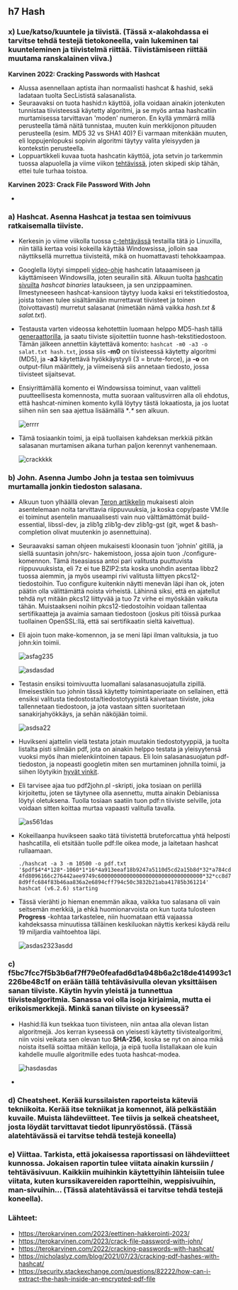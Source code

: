 ## h7 Hash

### x) Lue/katso/kuuntele ja tiivistä. (Tässä x-alakohdassa ei tarvitse tehdä testejä tietokoneella, vain lukeminen tai kuunteleminen ja tiivistelmä riittää. Tiivistämiseen riittää muutama ranskalainen viiva.)

**Karvinen 2022: Cracking Passwords with Hashcat**

- Alussa asennellaan aptista ihan normaalisti hashcat & hashid, sekä ladataan tuolta SecLististä salasanalista.
- Seuraavaksi on tuota hashid:n käyttöä, jolla voidaan ainakin jotenkuten tunnistaa tiivisteessä käytetty algoritmi, ja se myös antaa hashcatiin murtamisessa tarvittavan 'moden' numeron. En kyllä ymmärrä millä perusteella tämä näitä tunnistaa, muuten kuin merkkijonon pituuden perusteella (esim. MD5 32 vs SHA1 40)? Ei varmaan mitenkään muuten, eli loppujenlopuksi sopivin algoritmi täytyy valita yleisyyden ja kontekstin perusteella.
- Loppuartikkeli kuvaa tuota hashcatin käyttöä, jota setvin jo tarkemmin tuossa alapuolella ja viime viikon [tehtävissä](https://github.com/vilppuuu/tunkeutumistestaus/blob/main/h6_laksyt.md#credential-access-brute-force--password-cracking-t1110002), joten skipedi skip tähän, ettei tule turhaa toistoa.

**Karvinen 2023: Crack File Password With John**

- 

### a) Hashcat. Asenna Hashcat ja testaa sen toimivuus ratkaisemalla tiiviste.

- Kerkesin jo viime viikolla tuossa [c-tehtävässä](https://github.com/vilppuuu/tunkeutumistestaus/blob/main/h6_laksyt.md#credential-access-brute-force--password-cracking-t1110002) testailla tätä jo Linuxilla, niin tällä kertaa voisi kokeilla käyttää Windowsissa, jolloin saa näyttiksellä murrettua tiivisteitä, mikä on huomattavasti tehokkaampaa.
- Googlella löytyi simppeli [video-ohje](https://www.youtube.com/watch?v=KLry7bf51QQ) hashcatin lataaamiseen ja käyttämiseen Windowsilla, joten seurailin sitä. Alkuun tuolta [hashcatin sivuilta](https://hashcat.net/hashcat/) *hashcat binaries* lataukseen, ja sen unzippaaminen. Ilmestyneeseen hashcat-kansioon täytyy luoda kaksi eri tekstitiedostoa, joista toinen tulee sisältämään murrettavat tiivisteet ja toinen (toivottavasti) murretut salasanat (nimetään nämä vaikka *hash.txt & salat.txt*).
- Testausta varten videossa kehotettiin luomaan helppo MD5-hash tällä [generaattorilla](https://www.md5hashgenerator.com/), ja saatu tiiviste sijoitettiin tuonne hash-tekstitiedostoon. Tämän jälkeen annettiin käytettävä komento: `hashcat -m0 -a3 -o salat.txt hash.txt`, jossa siis **-m0** on tiivisteessä käytetty algoritmi (MD5), ja **-a3** käytettävä hyökkäystyyli (3 = brute-force), ja **-o** on output-filun määrittely, ja viimeisenä siis annetaan tiedosto, jossa tiivisteet sijaitsevat.
- Ensiyrittämällä komento ei Windowsissa toiminut, vaan valitteli puutteellisesta komennosta, mutta suoraan valitusvirren alla oli ehdotus, että hashcat-niminen komento kyllä löytyy tästä lokaatiosta, ja jos luotat siihen niin sen saa ajettua lisäämällä **.\** sen alkuun.

  ![errrr](https://i.imgur.com/Bj8olxp.png)

- Tämä tosiaankin toimi, ja eipä tuollaisen kahdeksan merkkiä pitkän salasanan murtamisen aikana turhan paljon kerennyt vanhenemaan.

  ![crackkkk](https://i.imgur.com/vMOgzxN.png)

### b) John. Asenna Jumbo John ja testaa sen toimivuus murtamalla jonkin tiedoston salasana.
- Alkuun tuon ylhäällä olevan [Teron artikkelin](https://terokarvinen.com/2023/crack-file-password-with-john/l) mukaisesti aloin asentelemaan noita tarvittavia riippuvuuksia, ja koska copy/paste VM:lle ei toiminut asentelin manuaalisesti vain nuo välttämättömät build-essential, libssl-dev, ja zlib1g zlib1g-dev zlib1g-gst (git, wget & bash-completion olivat muutenkin jo asennettuina).
- Seuraavaksi saman ohjeen mukaisesti kloonasin tuon 'johnin' gitillä, ja siellä suuntasin john/src- hakemistoon, jossa ajoin tuon ./configure-komennon. Tämä itseasiassa antoi pari valitusta puuttuvista riippuvuuksista, eli 7z ei tue BZIP2:sta koska unohdin asentaa libbz2 tuossa aiemmin, ja myös useampi rivi valitusta liittyen pkcs12-tiedostoihin. Tuo configure kuitenkin näytti menevän läpi ihan ok, joten päätin olla välittämättä noista virheistä. Lähinnä siksi, että en ajatellut tehdä nyt mitään pkcs12 liittyvää ja tuo 7z virhe ei myöskään vaikuta tähän. Muistaakseni noihin pkcs12-tiedostoihin voidaan tallentaa sertifikaatteja ja avaimia samaan tiedostoon (joskus piti töissä purkaa tuollainen OpenSSL:llä, että sai sertifikaatin sieltä kaivettua).
- Eli ajoin tuon make-komennon, ja se meni läpi ilman valituksia, ja tuo john:kin toimii.

  ![asfag235](https://i.imgur.com/eBYxn3D.png)

  ![asdasdad](https://i.imgur.com/ymmDAbJ.png)

- Testasin ensiksi toimivuutta luomallani salasanasuojatulla zipillä. Ilmeisestikin tuo johnin tässä käytetty toimintaperiaate on sellainen, että ensiksi valitusta tiedostosta/tiedostotyypistä kaivetaan tiiviste, joka tallennetaan tiedostoon, ja jota vastaan sitten suoritetaan sanakirjahyökkäys, ja sehän näköjään toimii.

  ![asdsa22](https://i.imgur.com/ZELGRNq.png)

- Huvikseni ajattelin vielä testata jotain muutakin tiedostotyyppiä, ja tuolta listalta pisti silmään pdf, jota on ainakin helppo testata ja yleisyytensä vuoksi myös ihan mielenkiintoinen tapaus. Eli loin salasanasuojatun pdf-tiedoston, ja nopeasti googletin miten sen murtaminen johnilla toimii, ja siihen löytyikin [hyvät vinkit](https://security.stackexchange.com/questions/82222/how-can-i-extract-the-hash-inside-an-encrypted-pdf-file).
- Eli tarvisee ajaa tuo pdf2john.pl -skripti, joka tosiaan on perlillä kirjoitettu, joten se täytynee olla asennettu, mutta ainakin Debianissa löytyi oletuksena. Tuolla tosiaan saatiin tuon pdf:n tiiviste selville, jota voidaan sitten koittaa murtaa vapaasti valitulla tavalla.

  ![as561das](https://i.imgur.com/2Batkrk.png)

- Kokeillaanpa huvikseen saako tätä tiivistettä bruteforcattua yhtä helposti hashcatilla, eli etsitään tuolle pdf:lle oikea mode, ja laitetaan hashcat rullaamaan.

  `./hashcat -a 3 -m 10500 -o pdf.txt '$pdf$4*4*128*-1060*1*16*4a913eeaf18b9247a5110d5cd2a15b8d*32*a784cd4fd8096166c276442aee9749c600000000000000000000000000000000*32*cc8d78d9ffc684f83b46aa836a2e6894cff794c50c3832b21aba41785b361214'
hashcat (v6.2.6) starting`

- Tässä vierähti jo hieman enemmän aikaa, vaikka tuo salasana oli vain seitsemän merkkiä, ja ehkä huomionarvoista on kun tuota tulosteen **Progress** -kohtaa tarkastelee, niin huomataan että vajaassa kahdeksassa minuutissa tälläinen keskiluokan näyttis kerkesi käydä reilu 19 miljardia vaihtoehtoa läpi.

    ![asdas2323asdd]( ![asdads129](https://i.imgur.com/Q01zq6X.png))

### c) f5bc7fcc7f5b3b6af7ff79e0feafad6d1a948b6a2c18de414993c1226be48c1f on erään tällä tehtäväsivulla olevan yksittäisen sanan tiiviste. Käytin hyvin yleistä ja tunnettua tiivistealgoritmia. Sanassa voi olla isoja kirjaimia, mutta ei erikoismerkkejä. Minkä sanan tiiviste on kyseessä?

- Hashid:llä kun tsekkaa tuon tiivisteen, niin antaa alla olevan listan algoritmejä. Jos kerran kyseessä on yleisesti käytetty tiivistealgoritmi, niin voisi veikata sen olevan tuo **SHA-256**, koska se nyt on ainoa mikä noista itsellä soittaa mitään kelloja, ja eipä tuolla listallakaan ole kuin kahdelle muulle algoritmille edes tuota hashcat-modea.

    ![hasdasdas](https://i.imgur.com/scIt4R3.png)

- 

### d) Cheatsheet. Kerää kurssilaisten raporteista käteviä tekniikoita. Kerää itse tekniikat ja komennot, älä pelkästään kuvaile. Muista lähdeviitteet. Tee tiivis ja selkeä cheatsheet, josta löydät tarvittavat tiedot lipunryöstössä. (Tässä alatehtävässä ei tarvitse tehdä testejä koneella)

### e) Viittaa. Tarkista, että jokaisessa raportissasi on lähdeviitteet kunnossa. Jokaisen raportin tulee viitata ainakin kurssiin / tehtäväsivuun. Kaikkiin muihinkin käytettyihin lähteisiin tulee viitata, kuten kurssikavereiden raportteihin, weppisivuihin, man-sivuihin... (Tässä alatehtävässä ei tarvitse tehdä testejä koneella).


### Lähteet:

- https://terokarvinen.com/2023/eettinen-hakkerointi-2023/
- https://terokarvinen.com/2023/crack-file-password-with-john/
- https://terokarvinen.com/2022/cracking-passwords-with-hashcat/
- https://nicholaslyz.com/blog/2021/07/23/cracking-pdf-hashes-with-hashcat/
- https://security.stackexchange.com/questions/82222/how-can-i-extract-the-hash-inside-an-encrypted-pdf-file
